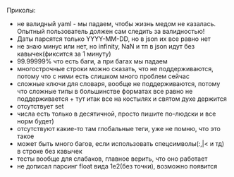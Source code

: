 Приколы:
- не валидный yaml - мы падаем, чтобы жизнь медом не казалась. Опытный пользователь должен сам следить за валидностью!
- Даты парсятся только YYYY-MM-DD, но в json их все равно нет
- не знаю минус или нет, но infinity, NaN и тп в json идут без кавычек(фиксится за 1 минуту)
- 99.99999% что есть баги, а при багах мы падаем
- многострочные строки можно сказать, что не поддерживаются, потому что с ними есть слишком много проблем сейчас
- сложные ключи для словаря, вообще не поддерживаются, потому что сложные типы в большинстве форматах все равно не поддерживается + тут итак все на костылях и святом духе держится 
- отсутствует set
- числа есть только в десятичной, просто пишите по-людски и все норм будет)
- отсутствуют какие-то там глобальные теги, уже не помню, что это такое
- может быть много багов, если использовать спецсимволы(:,|< и тд) в строке без кавычек
- тесты вообще для слабаков, главное верить, что оно работает
- не дописал парсинг float вида 1e2(без точки), возможно появится
